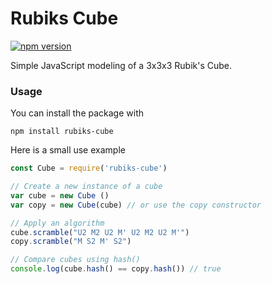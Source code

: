 # Rubiks Cube
[![npm version](https://badge.fury.io/js/rubiks-cube.svg)](https://badge.fury.io/js/rubiks-cube)

Simple JavaScript modeling of a 3x3x3 Rubik's Cube.

### Usage

You can install the package with
```{r, engine='bash', count_lines}
npm install rubiks-cube
```

Here is a small use example

```javascript
const Cube = require('rubiks-cube')

// Create a new instance of a cube
var cube = new Cube ()
var copy = new Cube(cube) // or use the copy constructor

// Apply an algorithm
cube.scramble("U2 M2 U2 M' U2 M2 U2 M'")
copy.scramble("M S2 M' S2")

// Compare cubes using hash()
console.log(cube.hash() == copy.hash()) // true
```
